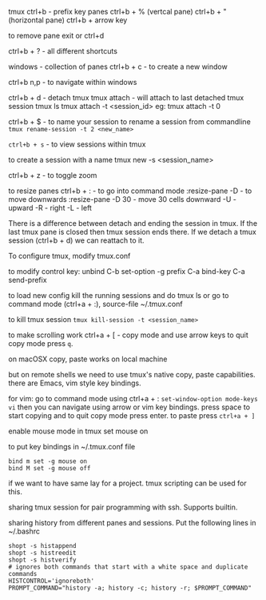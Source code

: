 tmux
ctrl+b - prefix key
panes
ctrl+b + % (vertcal pane)
ctrl+b + " (horizontal pane)
ctrl+b + arrow key

to remove pane
exit or ctrl+d

ctrl+b + ? - all different shortcuts

windows - collection of panes
ctrl+b + c - to create a new window

ctrl+b n,p - to navigate within windows

ctrl+b + d - detach tmux
tmux attach - will attach to last detached tmux session
tmux ls
tmux attach -t <session_id>
eg: tmux attach -t 0


ctrl+b + $ - to name your session
to rename a session from commandline
`tmux rename-session -t 2 <new_name>`

`ctrl+b + s` - to view sessions within tmux

to create a session with a name
tmux new -s <session_name>

ctrl+b + z - to toggle zoom

to resize panes
ctrl+b + : - to go into command mode
:resize-pane -D - to move downwards
:resize-pane -D 30 - move 30 cells downward
-U - upward
-R - right
-L - left


There is a difference between detach and ending the session in tmux. If
the last tmux pane is closed then tmux session ends there. If we detach
a tmux session (ctrl+b + d) we can reattach to it.

To configure tmux, modify tmux.conf

to modify control key:
unbind C-b
set-option -g prefix C-a
bind-key C-a send-prefix


to load new config kill the running sessions and do tmux ls or go to
command mode (ctrl+a + :), source-file ~/.tmux.conf

to kill tmux session
`tmux kill-session -t <session_name>`


to make scrolling work
ctrl+a + [ - copy mode and use arrow keys
to quit copy mode press `q`.

on macOSX copy, paste works on local machine

but on remote shells we need to use tmux's native copy, paste
capabilities. there are Emacs, vim style key bindings.

for vim: go to command mode using ctrl+a + :
`set-window-option mode-keys vi`
then you can navigate using arrow or vim key bindings. press space to
start copying and to quit copy mode press enter. to paste press `ctrl+a +
]`

enable mouse mode in tmux
set mouse on

to put key bindings in ~/.tmux.conf file
```
bind m set -g mouse on
bind M set -g mouse off
```

if we want to have same lay for a project. tmux scripting can be used
for this.

sharing tmux session for pair programming with ssh. Supports builtin.

sharing history from different panes and sessions. Put the following
lines in ~/.bashrc
```
shopt -s histappend
shopt -s histreedit
shopt -s histverify
# ignores both commands that start with a white space and duplicate commands
HISTCONTROL='ignoreboth'
PROMPT_COMMAND="history -a; history -c; history -r; $PROMPT_COMMAND"
```

